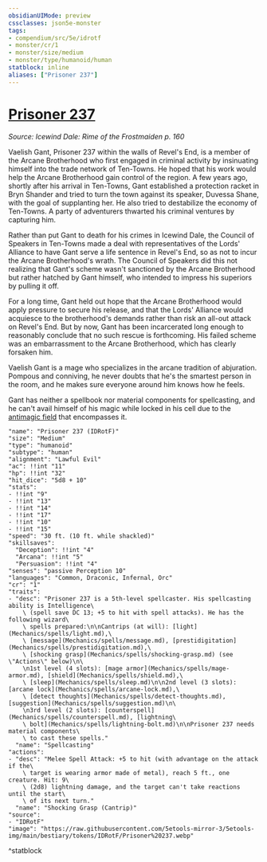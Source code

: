 ```yaml
---
obsidianUIMode: preview
cssclasses: json5e-monster
tags:
- compendium/src/5e/idrotf
- monster/cr/1
- monster/size/medium
- monster/type/humanoid/human
statblock: inline
aliases: ["Prisoner 237"]
---
```

# [Prisoner 237](Mechanics\bestiary\npc/prisoner-237-idrotf.md)
*Source: Icewind Dale: Rime of the Frostmaiden p. 160*  

Vaelish Gant, Prisoner 237 within the walls of Revel's End, is a member of the Arcane Brotherhood who first engaged in criminal activity by insinuating himself into the trade network of Ten-Towns. He hoped that his work would help the Arcane Brotherhood gain control of the region. A few years ago, shortly after his arrival in Ten-Towns, Gant established a protection racket in Bryn Shander and tried to turn the town against its speaker, Duvessa Shane, with the goal of supplanting her. He also tried to destabilize the economy of Ten-Towns. A party of adventurers thwarted his criminal ventures by capturing him.

Rather than put Gant to death for his crimes in Icewind Dale, the Council of Speakers in Ten-Towns made a deal with representatives of the Lords' Alliance to have Gant serve a life sentence in Revel's End, so as not to incur the Arcane Brotherhood's wrath. The Council of Speakers did this not realizing that Gant's scheme wasn't sanctioned by the Arcane Brotherhood but rather hatched by Gant himself, who intended to impress his superiors by pulling it off.

For a long time, Gant held out hope that the Arcane Brotherhood would apply pressure to secure his release, and that the Lords' Alliance would acquiesce to the brotherhood's demands rather than risk an all-out attack on Revel's End. But by now, Gant has been incarcerated long enough to reasonably conclude that no such rescue is forthcoming. His failed scheme was an embarrassment to the Arcane Brotherhood, which has clearly forsaken him.

Vaelish Gant is a mage who specializes in the arcane tradition of abjuration. Pompous and conniving, he never doubts that he's the smartest person in the room, and he makes sure everyone around him knows how he feels.

Gant has neither a spellbook nor material components for spellcasting, and he can't avail himself of his magic while locked in his cell due to the [antimagic field](Mechanics/spells/antimagic-field.md) that encompasses it.

```statblock
"name": "Prisoner 237 (IDRotF)"
"size": "Medium"
"type": "humanoid"
"subtype": "human"
"alignment": "Lawful Evil"
"ac": !!int "11"
"hp": !!int "32"
"hit_dice": "5d8 + 10"
"stats":
- !!int "9"
- !!int "13"
- !!int "14"
- !!int "17"
- !!int "10"
- !!int "15"
"speed": "30 ft. (10 ft. while shackled)"
"skillsaves":
  "Deception": !!int "4"
  "Arcana": !!int "5"
  "Persuasion": !!int "4"
"senses": "passive Perception 10"
"languages": "Common, Draconic, Infernal, Orc"
"cr": "1"
"traits":
- "desc": "Prisoner 237 is a 5th-level spellcaster. His spellcasting ability is Intelligence\
    \ (spell save DC 13; +5 to hit with spell attacks). He has the following wizard\
    \ spells prepared:\n\nCantrips (at will): [light](Mechanics/spells/light.md),\
    \ [message](Mechanics/spells/message.md), [prestidigitation](Mechanics/spells/prestidigitation.md),\
    \ [shocking grasp](Mechanics/spells/shocking-grasp.md) (see \"Actions\" below)\n\
    \n1st level (4 slots): [mage armor](Mechanics/spells/mage-armor.md), [shield](Mechanics/spells/shield.md),\
    \ [sleep](Mechanics/spells/sleep.md)\n\n2nd level (3 slots): [arcane lock](Mechanics/spells/arcane-lock.md),\
    \ [detect thoughts](Mechanics/spells/detect-thoughts.md), [suggestion](Mechanics/spells/suggestion.md)\n\
    \n3rd level (2 slots): [counterspell](Mechanics/spells/counterspell.md), [lightning\
    \ bolt](Mechanics/spells/lightning-bolt.md)\n\nPrisoner 237 needs material components\
    \ to cast these spells."
  "name": "Spellcasting"
"actions":
- "desc": "Melee Spell Attack: +5 to hit (with advantage on the attack if the\
    \ target is wearing armor made of metal), reach 5 ft., one creature. Hit: 9\
    \ (2d8) lightning damage, and the target can't take reactions until the start\
    \ of its next turn."
  "name": "Shocking Grasp (Cantrip)"
"source":
- "IDRotF"
"image": "https://raw.githubusercontent.com/5etools-mirror-3/5etools-img/main/bestiary/tokens/IDRotF/Prisoner%20237.webp"
```
^statblock